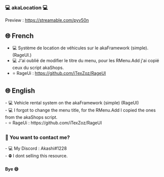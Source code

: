 ### 💻 akaLocation 💻

Preview : https://streamable.com/pyv50n

<h2> 🌐 French </h2>

- 💻 Système de location de véhicules sur le akaFramework (simple). (RageUI.)
- 💻 J'ai oublié de modifier le titre du menu, pour les RMenu.Add j'ai copié ceux du script akaShops.
- ⭐ RageUi : https://github.com/iTexZoz/RageUI

<h2> 🌐 English </h2>
- 💻 Vehicle rental system on the akaFramework (simple) (RageUI) <br>
- 💻 I forgot to change the menu title, for the RMenu.Add I copied the ones from the akaShops script. <br>
- ⭐ RageUi : https://github.com/iTexZoz/RageUI<br>

<h3> 📱 You want to contact me? </h3>
- 💻 My Discord : Akashi#1228<br>
- ⛔ I dont selling this resource.

<h4> Bye 😄 </h4>
